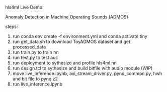 hls4ml Live Demo:

Anomaly Detection in Machine Operating Sounds (ADMOS)

steps:
1. run conda env create -f environment.yml and conda activate tiny
2. run get_data.sh to download ToyADMOS dataset and get processed_data
2. run train.py to train nn
3. run test.py to test auc
4. run deployment to sythesize and profile hls4ml nn
5. run design.tcl to sythesize and build bitfile with audio module (WIP)
6. move live_inference.ipynb, axi_stream_driver.py, pynq_common.py, hwh and bit file to pynq z2
7. run live_inference.ipynb
